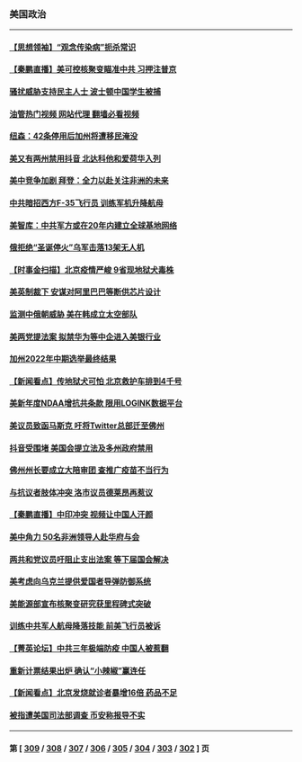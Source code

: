 ### 美国政治
---
#### [【思想领袖】“观念传染病”扼杀常识](../../pages/ncid1078159/n13864375.md?12151245) 
#### [【秦鹏直播】美可控核聚变瞄准中共 习押注普京](../../pages/ncid1078159/n13884975.md?12151245) 
#### [骚扰威胁支持民主人士 波士顿中国学生被捕](../../pages/ncid1078159/n13884868.md?12151245) 
#### [油管热门视频 网站代理 翻墙必看视频](http://138.2.39.72:81/youtube.html?epic-marker?12151245)
#### [纽森：42条停用后加州将遭移民淹没](../../pages/ncid1078159/n13885027.md?12151245) 
#### [美又有两州禁用抖音 北达科他和爱荷华入列](../../pages/ncid1078159/n13884988.md?12151245) 
#### [美中竞争加剧 拜登：全力以赴关注非洲的未来](../../pages/ncid1078159/n13884888.md?12151245) 
#### [中共暗招西方F-35飞行员 训练军机升降航母](../../pages/ncid1078159/n13884980.md?12151245) 
#### [美智库：中共军方或在20年内建立全球基地网络](../../pages/ncid1078159/n13884946.md?12151245) 
#### [俄拒绝“圣诞停火”乌军击落13架无人机](../../pages/ncid1078159/n13884844.md?12151245) 
#### [【时事金扫描】北京疫情严峻 9省现地狱犬毒株](../../pages/ncid1078159/n13884815.md?12151245) 
#### [美英制裁下 安谋对阿里巴巴等断供芯片设计](../../pages/ncid1078159/n13884840.md?12151245) 
#### [监测中俄朝威胁 美在韩成立太空部队](../../pages/ncid1078159/n13884813.md?12151245) 
#### [美两党提法案 拟禁华为等中企进入美银行业](../../pages/ncid1078159/n13884752.md?12151245) 
#### [加州2022年中期选举最终结果](../../pages/ncid1078159/n13884433.md?12151245) 
#### [【新闻看点】传地狱犬可怕 北京救护车排到4千号](../../pages/ncid1078159/n13884197.md?12151245) 
#### [美新年度NDAA增抗共条款 限用LOGINK数据平台](../../pages/ncid1078159/n13884395.md?12151245) 
#### [美议员致函马斯克 吁将Twitter总部迁至佛州](../../pages/ncid1078159/n13884292.md?12151245) 
#### [抖音受围堵 美国会提立法及多州政府禁用](../../pages/ncid1078159/n13884105.md?12151245) 
#### [佛州州长要成立大陪审团 查推广疫苗不当行为](../../pages/ncid1078159/n13884190.md?12151245) 
#### [与抗议者肢体冲突 洛市议员德莱昂再惹议](../../pages/ncid1078159/n13884239.md?12151245) 
#### [【秦鹏直播】中印冲突 视频让中国人汗颜](../../pages/ncid1078159/n13884202.md?12151245) 
#### [美中角力 50名非洲领导人赴华府与会](../../pages/ncid1078159/n13884156.md?12151245) 
#### [两共和党议员吁阻止支出法案 等下届国会解决](../../pages/ncid1078159/n13884121.md?12151245) 
#### [美考虑向乌克兰提供爱国者导弹防御系统](../../pages/ncid1078159/n13884175.md?12151245) 
#### [美能源部宣布核聚变研究获里程碑式突破](../../pages/ncid1078159/n13884133.md?12151245) 
#### [训练中共军人航母降落技能 前美飞行员被诉](../../pages/ncid1078159/n13884100.md?12151245) 
#### [【菁英论坛】中共三年极端防疫 中国人被惹翻](../../pages/ncid1078159/n13884103.md?12151245) 
#### [重新计票结果出炉 确认“小辣椒”赢连任](../../pages/ncid1078159/n13884101.md?12151245) 
#### [【新闻看点】北京发烧就诊者暴增16倍 药品不足](../../pages/ncid1078159/n13883552.md?12151245) 
#### [被指遭美国司法部调查 币安称报导不实](../../pages/ncid1078159/n13883653.md?12151245) 

---
#### 第 [ [309](./309.md?12151245) / [308](./308.md?12151245) / [307](./307.md?12151245) / [306](./306.md?12151245) / [305](./305.md?12151245) / [304](./304.md?12151245) / [303](./303.md?12151245) / [302](./302.md?12151245) ] 页
